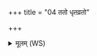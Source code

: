 +++
title = "04 ततो धृतव्रतो"

+++
<details><summary>मूलम् (WS)</summary>

ततो धृतव्रतो राजा सर्वा धामानि नो मुञ्च ॥ ४ ॥
</details>
